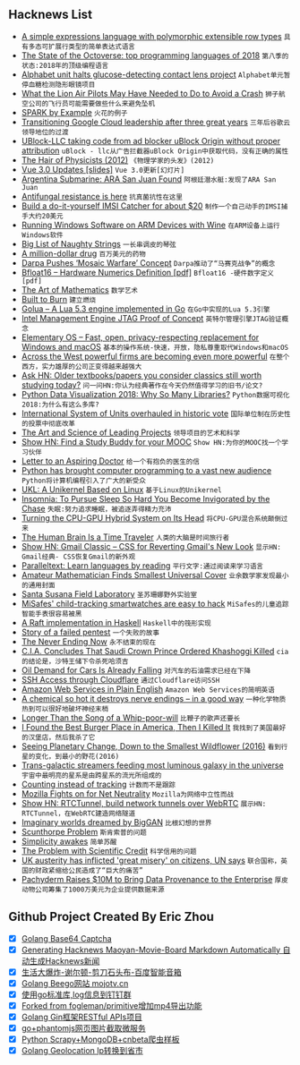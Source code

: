 ## Hacknews List


- [A simple expressions language with polymorphic extensible row types](https://github.com/willtim/Expresso)  `具有多态可扩展行类型的简单表达式语言`
- [The State of the Octoverse: top programming languages of 2018](https://blog.github.com/2018-11-15-state-of-the-octoverse-top-programming-languages/)  `第八季的状态:2018年的顶级编程语言`
- [Alphabet unit halts glucose-detecting contact lens project](https://www.reuters.com/article/us-alphabet-verily/alphabet-unit-halts-glucose-detecting-contact-lens-project-idUSKCN1NL2B5)  `Alphabet单元暂停血糖检测隐形眼镜项目`
- [What the Lion Air Pilots May Have Needed to Do to Avoid a Crash](https://www.nytimes.com/interactive/2018/11/16/world/asia/lion-air-crash-cockpit.html)  `狮子航空公司的飞行员可能需要做些什么来避免坠机`
- [SPARK by Example](https://github.com/tofgarion/spark-by-example)  `火花的例子`
- [Transitioning Google Cloud leadership after three great years](https://cloud.google.com/blog/topics/inside-google-cloud/transitioning-google-cloud-after-three-great-years)  `三年后谷歌云领导地位的过渡`
- [UBlock-LLC taking code from ad blocker uBlock Origin without proper attribution](https://twitter.com/gorhill/status/1063777353678110720)  `uBlock - llc从广告拦截器uBlock Origin中获取代码，没有正确的属性`
- [The Hair of Physicists (2012)](http://blog.nuclearsecrecy.com/2012/06/22/friday-image-the-hair-physicists-1930s/)  `《物理学家的头发》(2012)`
- [Vue 3.0 Updates [slides]](https://docs.google.com/presentation/d/1yhPGyhQrJcpJI2ZFvBme3pGKaGNiLi709c37svivv0o/preview?slide=id.p)  `Vue 3.0更新[幻灯片]`
- [Argentina Submarine: ARA San Juan Found](https://www.bbc.com/news/world-latin-america-46245686)  `阿根廷潜水艇:发现了ARA San Juan`
- [Antifungal resistance is here](https://www.theatlantic.com/science/archive/2018/11/when-tulips-kill/574489/)  `抗真菌抗性在这里`
- [Build a do-it-yourself IMSI Catcher for about $20](https://motherboard.vice.com/en_us/article/gy7qm9/how-i-made-imsi-catcher-cheap-amazon-github)  `制作一个自己动手的IMSI捕手大约20美元`
- [Running Windows Software on ARM Devices with Wine](https://gist.github.com/MIvanchev/14de59fa2552d315ac74c30cf1c0b01e)  `在ARM设备上运行Windows软件`
- [Big List of Naughty Strings](https://github.com/minimaxir/big-list-of-naughty-strings)  `一长串调皮的琴弦`
- [A million-dollar drug](https://newsinteractives.cbc.ca/longform/glybera)  `百万美元的药物`
- [Darpa Pushes ‘Mosaic Warfare’ Concept](http://www.nationaldefensemagazine.org/articles/2018/11/16/darpa-pushes-mosaic-warfare-concept)  `Darpa推动了“马赛克战争”的概念`
- [Bfloat16 – Hardware Numerics Definition [pdf]](https://software.intel.com/sites/default/files/managed/40/8b/bf16-hardware-numerics-definition-white-paper.pdf)  `Bfloat16 -硬件数字定义[pdf]`
- [The Art of Mathematics](https://krieger.jhu.edu/magazine/fall-2018-v16n1/the-art-of-mathematics/)  `数学艺术`
- [Built to Burn](https://99percentinvisible.org/episode/built-to-burn/)  `建立燃烧`
- [Golua – A Lua 5.3 engine implemented in Go](https://github.com/Azure/golua)  `在Go中实现的Lua 5.3引擎`
- [Intel Management Engine JTAG Proof of Concept](https://github.com/ptresearch/IntelTXE-PoC)  `英特尔管理引擎JTAG验证概念`
- [Elementary OS – Fast, open, privacy-respecting replacement for Windows and macOS](https://elementary.io/)  `基本的操作系统-快速，开放，隐私尊重取代Windows和macOS`
- [Across the West powerful firms are becoming even more powerful](https://www.economist.com/special-report/2018/11/15/across-the-west-powerful-firms-are-becoming-even-more-powerful)  `在整个西方，实力雄厚的公司正变得越来越强大`
- [Ask HN: Older textbooks/papers you consider classics still worth studying today?](item?id=18469649)  `问一问HN:你认为经典著作在今天仍然值得学习的旧书/论文?`
- [Python Data Visualization 2018: Why So Many Libraries?](https://www.anaconda.com/blog/developer-blog/python-data-visualization-2018-why-so-many-libraries/)  `Python数据可视化2018:为什么有这么多库?`
- [International System of Units overhauled in historic vote](http://www.npl.co.uk/news/international-system-of-units-overhauled-in-historic-vote)  `国际单位制在历史性的投票中彻底改革`
- [The Art and Science of Leading Projects](https://www.teamgantt.com/art-science-of-leading-projects)  `领导项目的艺术和科学`
- [Show HN: Find a Study Buddy for your MOOC](https://stacks.courses/)  `Show HN:为你的MOOC找一个学习伙伴`
- [Letter to an Aspiring Doctor](https://www.firstthings.com/article/2018/12/letter-to-an-aspiring-doctor)  `给一个有抱负的医生的信`
- [Python has brought computer programming to a vast new audience](https://www.economist.com/science-and-technology/2018/07/19/python-has-brought-computer-programming-to-a-vast-new-audience)  `Python将计算机编程引入了广大的新受众`
- [UKL: A Unikernel Based on Linux](https://next.redhat.com/2018/11/14/ukl-a-unikernel-based-on-linux/)  `基于Linux的Unikernel`
- [Insomnia: To Pursue Sleep So Hard You Become Invigorated by the Chase](https://longreads.com/2018/11/15/insomnia-to-pursue-sleep-so-hard-you-become-invigorated-by-the-chase/)  `失眠:努力追求睡眠，被追逐弄得精力充沛`
- [Turning the CPU-GPU Hybrid System on Its Head](https://www.nextplatform.com/2018/11/16/turning-the-cpu-gpu-hybrid-system-on-its-head/)  `将CPU-GPU混合系统颠倒过来`
- [The Human Brain Is a Time Traveler](https://www.nytimes.com/interactive/2018/11/15/magazine/tech-design-ai-prediction.html)  `人类的大脑是时间旅行者`
- [Show HN: Gmail Classic – CSS for Reverting Gmail&#39;s New Look](https://github.com/shellscape/gmail-classic)  `显示HN: Gmail经典- CSS恢复Gmail的新外观`
- [Paralleltext: Learn languages by reading](http://paralleltext.io/)  `平行文字:通过阅读来学习语言`
- [Amateur Mathematician Finds Smallest Universal Cover](https://www.quantamagazine.org/amateur-mathematician-finds-smallest-universal-cover-20181115/)  `业余数学家发现最小的通用封面`
- [Santa Susana Field Laboratory](https://en.wikipedia.org/wiki/Santa_Susana_Field_Laboratory)  `圣苏珊娜野外实验室`
- [MiSafes&#39; child-tracking smartwatches are easy to hack](https://www.bbc.com/news/technology-46195189)  `MiSafes的儿童追踪智能手表很容易被黑`
- [A Raft implementation in Haskell](https://github.com/adjoint-io/raft)  `Haskell中的筏形实现`
- [Story of a failed pentest](https://threader.app/thread/1063423110513418240)  `一个失败的故事`
- [The Never Ending Now](http://www.perell.com/blog/never-ending-now)  `永不结束的现在`
- [C.I.A. Concludes That Saudi Crown Prince Ordered Khashoggi Killed](https://www.nytimes.com/2018/11/16/us/politics/cia-saudi-crown-prince-khashoggi.html)  `cia的结论是，沙特王储下令杀死哈须吉`
- [Oil Demand for Cars Is Already Falling](https://www.bloomberg.com/opinion/articles/2018-11-16/oil-demand-for-cars-and-transportation-is-already-falling)  `对汽车的石油需求已经在下降`
- [SSH Access through Cloudflare](https://blog.cloudflare.com/releasing-the-cloudflare-access-feature-that-let-us-smash-a-vpn-on-stage/?h)  `通过Cloudflare访问SSH`
- [Amazon Web Services in Plain English](https://www.expeditedssl.com/aws-in-plain-english)  `Amazon Web Services的简明英语`
- [A chemical so hot it destroys nerve endings – in a good way](https://www.wired.com/story/resiniferatoxin/)  `一种化学物质热到可以很好地破坏神经末梢`
- [Longer Than the Song of a Whip-poor-will](https://www.oxfordamerican.org/item/1648-longer-than-the-song-of-a-whip-poor-will)  `比鞭子的歌声还要长`
- [I Found the Best Burger Place in America, Then I Killed It](https://www.thrillist.com/eat/portland/stanichs-closed-will-it-reopen-burger-quest)  `我找到了美国最好的汉堡店，然后我杀了它`
- [Seeing Planetary Change, Down to the Smallest Wildflower (2016)](http://www.averyreview.com/issues/16/seeing-planetary-change)  `看到行星的变化，到最小的野花(2016)`
- [Trans-galactic streamers feeding most luminous galaxy in the universe](https://phys.org/news/2018-11-trans-galactic-streamers-luminous-galaxy-universe.html)  `宇宙中最明亮的星系是由跨星系的流光所组成的`
- [Counting instead of tracking](https://fcused.at/2018/counting-instead-of-tracking.html)  `计数而不是跟踪`
- [Mozilla Fights on for Net Neutrality](https://blog.mozilla.org/blog/2018/11/16/mozilla-fights-on-for-net-neutrality/)  `Mozilla为网络中立性而战`
- [Show HN: RTCTunnel, build network tunnels over WebRTC](https://github.com/rtctunnel/rtctunnel)  `展示HN: RTCTunnel，在WebRTC建造网络隧道`
- [Imaginary worlds dreamed by BigGAN](http://aiweirdness.com/post/178619746932/imaginary-worlds-dreamed-by-biggan)  `比根幻想的世界`
- [Scunthorpe Problem](https://en.wikipedia.org/wiki/Scunthorpe_problem)  `斯肯索普的问题`
- [Simplicity awakes](http://jehanne.io/2018/11/15/simplicity-awakes.html)  `简单苏醒`
- [The Problem with Scientific Credit](http://nautil.us/issue/66/clockwork/the-problem-with-scientific-credit)  `科学信用的问题`
- [UK austerity has inflicted &#39;great misery&#39; on citizens, UN says](https://www.theguardian.com/society/2018/nov/16/uk-austerity-has-inflicted-great-misery-on-citizens-un-says)  `联合国称，英国的财政紧缩给公民造成了“巨大的痛苦”`
- [Pachyderm Raises $10M to Bring Data Provenance to the Enterprise](http://www.pachyderm.io/2018/11/15/Series-A.html)  `厚皮动物公司筹集了1000万美元为企业提供数据来源`

## Github Project Created By Eric Zhou

- [x] [Golang Base64 Captcha](https://github.com/mojocn/base64Captcha)
- [x] [Generating Hacknews Maoyan-Movie-Board Markdown Automatically 自动生成Hacknews新闻](https://github.com/dejavuzhou/md-genie)
- [x] [生活大爆炸-谢尔顿-剪刀石头布-百度智能音箱](https://github.com/mojocn/dueros-bang-game)
- [x] [Golang Beego网站 mojotv.cn](https://github.com/mojocn/www.mojotv.cn)
- [x] [使用go标准库,log信息到钉钉群](https://github.com/mojocn/dooger)
- [x] [Forked from fogleman/primitive增加mp4导出功能](https://github.com/mojocn/primitive)
- [x] [Golang Gin框架RESTful APIs项目](https://github.com/JJJJJJJerk/ezier-golang-web-api-framework)
- [x] [go+phantomjs网页图片截取微服务](https://github.com/mojocn/screen_shot)
- [x] [Python Scrapy+MongoDB+cnbeta爬虫样板](https://github.com/mojocn/scrapy_mongodb_boilerplate_cnbeta)
- [x] [Golang Geolocation Ip转换到省市](https://github.com/mojocn/ip2location)